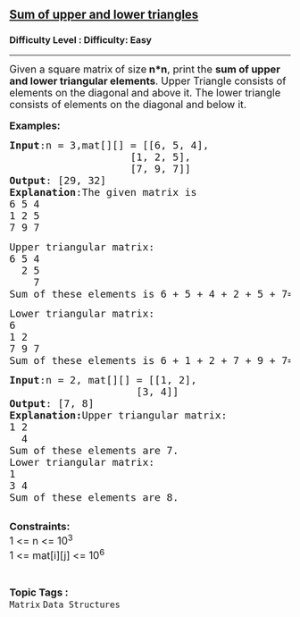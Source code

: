 <h2><a href="https://www.geeksforgeeks.org/problems/sum-of-upper-and-lower-triangles-1587115621/1">Sum of upper and lower triangles</a></h2><h3>Difficulty Level : Difficulty: Easy</h3><hr><div class="problems_problem_content__Xm_eO"><p><span style="font-size: 18px;">Given a square matrix<strong>&nbsp;</strong>of size<strong> n*n</strong>, print the <strong>sum of upper and lower triangular elements</strong>. Upper Triangle consists of elements on the diagonal and above it. The lower triangle consists of elements on the diagonal and below it.&nbsp;</span><br><br><span style="font-size: 18px;"><strong>Examples:</strong></span></p>
<pre><span style="font-size: 18px;"><strong>Input</strong>:n = 3,mat[][] = [[6, 5, 4],
&nbsp;                   [1, 2, 5],
&nbsp;                   [7, 9, 7]]
<strong>Output</strong>: [29, 32]
<strong>Explanation</strong>:The given matrix is
6 5 4
1 2 5
7 9 7</span></pre>
<pre><span style="font-size: 18px;">Upper triangular matrix:
6 5 4
&nbsp;&nbsp;2 5
&nbsp;&nbsp;&nbsp; 7
Sum of these elements is 6 + 5 + 4 + 2 + 5 + 7=29.</span></pre>
<pre><span style="font-size: 18px;">Lower triangular matrix:
6
1 2
7 9 7
Sum of these elements is 6 + 1 + 2 + 7 + 9 + 7= 32.</span></pre>
<pre><span style="font-size: 18px;"><strong>Input</strong>:n = 2, mat[][] = [[1, 2],
&nbsp;                    [3, 4]]
<strong>Output</strong>: [7, 8]
<strong>Explanation:</strong>Upper triangular matrix:
1 2
&nbsp; 4
Sum of these elements are 7.
Lower triangular matrix:
1
3 4
Sum of these elements are 8.</span></pre>
<p><br><span style="font-size: 18px;"><strong>Constraints:</strong>&nbsp;<br>1 &lt;= n &lt;= 10<sup>3</sup><br>1 &lt;= mat[i][j] &lt;= 10<sup>6</sup></span></p></div><br><p><span style=font-size:18px><strong>Topic Tags : </strong><br><code>Matrix</code>&nbsp;<code>Data Structures</code>&nbsp;